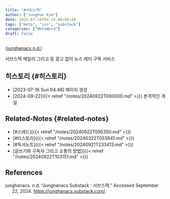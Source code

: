 ```yaml
---
title: "#서브스택"
author: ["Junghan Kim"]
date: 2023-07-16T04:19:00+09:00
tags: ["meta", "sns", "substack"]
categories: ["MetaWord"]
draft: false
---
```


(<a href="#citeproc_bib_item_1">junghanacs n.d.</a>)

<div class="hint">

서브스텍 메일리 그리고 등 광고 없이 뉴스 레터 구독 서비스

</div>

<!--more-->


## 히스토리 {#히스토리}

-   <span class="timestamp-wrapper"><span class="timestamp">[2023-07-16 Sun 04:48] </span></span> 페이지 생성
-   [2024-09-22]({{< relref "/notes/20240922T000000.md" >}}) 본격적인 개설


## Related-Notes {#related-notes}

-   [#스레드]({{< relref "/notes/20240922T095350.md" >}})
-   [#티스토리]({{< relref "/notes/20240322T053641.md" >}})
-   [#독서노트]({{< relref "/notes/20240921T233413.md" >}})
-   [글쓰기와 구독자 그리고 소통의 방법]({{< relref "/notes/20240922T103151.md" >}})

## References

<style>.csl-entry{text-indent: -1.5em; margin-left: 1.5em;}</style><div class="csl-bib-body">
  <div class="csl-entry"><a id="citeproc_bib_item_1"></a>junghanacs. n.d. “Junghanacs Substack : 서브스텍.” Accessed September 22, 2024. <a href="https://junghanacs.substack.com/">https://junghanacs.substack.com/</a>.</div>
</div>
